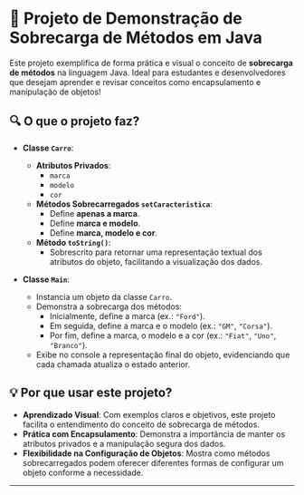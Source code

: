 # 🚗 Projeto de Demonstração de Sobrecarga de Métodos em Java

Este projeto exemplifica de forma prática e visual o conceito de **sobrecarga de métodos** na linguagem Java. Ideal para estudantes e desenvolvedores que desejam aprender e revisar conceitos como encapsulamento e manipulação de objetos!

## 🔍 O que o projeto faz?

- **Classe `Carro`**:
  - **Atributos Privados**:  
    - `marca`
    - `modelo`
    - `cor`
  - **Métodos Sobrecarregados `setCaracteristica`**:  
    - Define **apenas a marca**.
    - Define **marca e modelo**.
    - Define **marca, modelo e cor**.
  - **Método `toString()`**:  
    - Sobrescrito para retornar uma representação textual dos atributos do objeto, facilitando a visualização dos dados.

- **Classe `Main`**:
  - Instancia um objeto da classe `Carro`.
  - Demonstra a sobrecarga dos métodos:
    - Inicialmente, define a marca (ex.: `"Ford"`).
    - Em seguida, define a marca e o modelo (ex.: `"GM"`, `"Corsa"`).
    - Por fim, define a marca, o modelo e a cor (ex.: `"Fiat"`, `"Uno"`, `"Branco"`).
  - Exibe no console a representação final do objeto, evidenciando que cada chamada atualiza o estado anterior.

## 💡 Por que usar este projeto?

- **Aprendizado Visual**: Com exemplos claros e objetivos, este projeto facilita o entendimento do conceito de sobrecarga de métodos.
- **Prática com Encapsulamento**: Demonstra a importância de manter os atributos privados e a manipulação segura dos dados.
- **Flexibilidade na Configuração de Objetos**: Mostra como métodos sobrecarregados podem oferecer diferentes formas de configurar um objeto conforme a necessidade.

---

